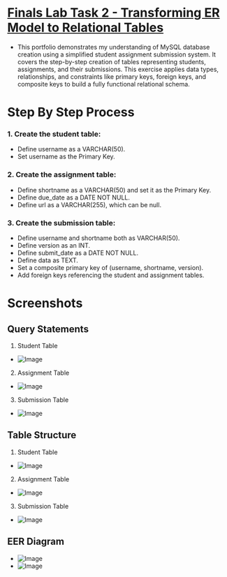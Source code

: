 # [Finals Lab Task 2 - Transforming ER Model to Relational Tables](https://github.com/user-attachments/files/19642468/Finals.Lab.Task.2.-.Ordona.docx)
- This portfolio demonstrates my understanding of MySQL database creation using a simplified student assignment submission system. It covers the step-by-step creation of tables representing students, assignments, and their submissions. This exercise applies data types, relationships, and constraints like primary keys, foreign keys, and composite keys to build a fully functional relational schema.

# Step By Step Process
### 1. Create the student table:
- Define username as a VARCHAR(50).
- Set username as the Primary Key.

### 2. Create the assignment table:
- Define shortname as a VARCHAR(50) and set it as the Primary Key.
- Define due_date as a DATE NOT NULL.
- Define url as a VARCHAR(255), which can be null.

### 3. Create the submission table:
- Define username and shortname both as VARCHAR(50).
- Define version as an INT.
- Define submit_date as a DATE NOT NULL.
- Define data as TEXT.
- Set a composite primary key of (username, shortname, version).
- Add foreign keys referencing the student and assignment tables.

# Screenshots
## Query Statements
1. Student Table
- ![Image](https://github.com/user-attachments/assets/31bf974d-4a00-411b-8a8e-84a159f7ea74)

2. Assignment Table
- ![Image](https://github.com/user-attachments/assets/3ae89b77-3729-47e7-a889-d69e8110a052)

3. Submission Table
- ![Image](https://github.com/user-attachments/assets/173a02c8-de96-4f1b-b59a-f13d377ef8af)

## Table Structure
1. Student Table
- ![Image](https://github.com/user-attachments/assets/ffa8ad03-172d-4ee3-803b-1c1d161259f0)

2. Assignment Table
- ![Image](https://github.com/user-attachments/assets/1517a71a-5a84-42c0-8d83-86b8905d464c)

3. Submission Table
- ![Image](https://github.com/user-attachments/assets/2dec876b-0834-4045-befa-3b89b1cc2ca9)

## EER Diagram
- ![Image](https://github.com/user-attachments/assets/89d690f1-63e2-465a-9455-d46166a425d4)
- ![Image](https://github.com/user-attachments/assets/71d69680-01ec-4a9f-bcbe-7132f843f0eb)

